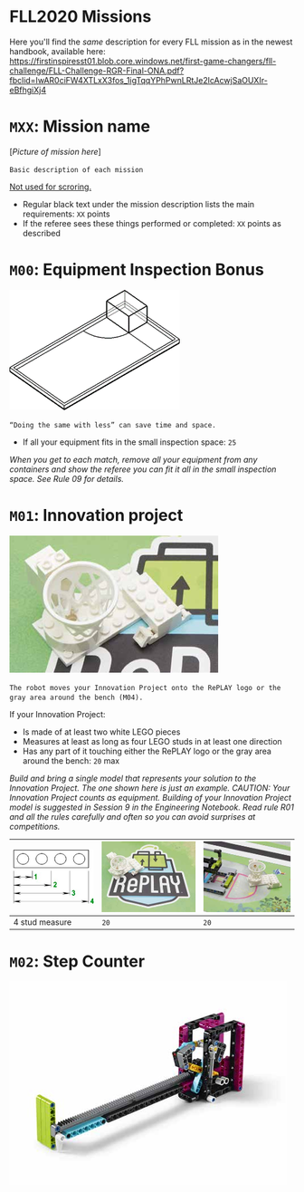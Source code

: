 # FLL2020 Missions

Here you'll find the _same_ description for every FLL mission as in the newest handbook, available here: https://firstinspiresst01.blob.core.windows.net/first-game-changers/fll-challenge/FLL-Challenge-RGR-Final-ONA.pdf?fbclid=IwAR0ciFW4XTLxX3fos_1igTqqYPhPwnLRtJe2lcAcwjSaOUXIr-eBfhgiXj4

# `MXX`: Mission name

[_Picture of mission here_]

`Basic description of each mission`

<u>Not used for scroring.</u>

- Regular black text under the mission description lists the main requirements: `XX` points
- If the referee sees these things performed or completed: `XX` points as described

# `M00`: Equipment Inspection Bonus

![Small inspection space](./img/m00.png)

`“Doing the same
with less” can save
time and space.`

- If all your equipment fits in the small inspection space: `25`

_When you get to each match, remove all your equipment from any containers and show the referee you can fit it all in the small
inspection space. See Rule 09 for details._

# `M01`: Innovation project

![Example innovation project](./img/innovation.jpg)

`The robot moves
your Innovation
Project onto the
RePLAY logo or the
gray area around
the bench (M04).`

If your Innovation Project:
- Is made of at least two white LEGO pieces
- Measures at least as long as four LEGO studs in at
least one direction
- Has any part of it touching either the RePLAY logo or
the gray area around the bench: `20` max

_Build and bring a single model that represents your solution
to the Innovation Project. The one shown here is just an
example. CAUTION: Your Innovation Project counts as
equipment. Building of your Innovation Project model is
suggested in Session 9 in the Engineering Notebook. Read
rule R01 and all the rules carefully and often so you can avoid
surprises at competitions._

| ![](./img/m011.png) | ![](./img/m012.jpg) | ![](./img/m013.jpg) |
|---|---|---|
| 4 stud measure | `20` | `20` |

# `M02`: Step Counter

![](./img/m02.jpg)